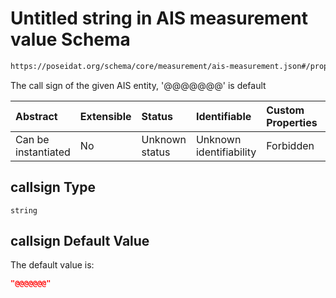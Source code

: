 # Untitled string in AIS measurement value Schema

```txt
https://poseidat.org/schema/core/measurement/ais-measurement.json#/properties/callsign
```

The call sign of the given AIS entity, '@@@@@@@' is default

| Abstract            | Extensible | Status         | Identifiable            | Custom Properties | Additional Properties | Access Restrictions | Defined In                                                                                    |
| :------------------ | :--------- | :------------- | :---------------------- | :---------------- | :-------------------- | :------------------ | :-------------------------------------------------------------------------------------------- |
| Can be instantiated | No         | Unknown status | Unknown identifiability | Forbidden         | Allowed               | none                | [ais-measurement.json*](schemas/core/measurement/ais-measurement.json "open original schema") |

## callsign Type

`string`

## callsign Default Value

The default value is:

```json
"@@@@@@@"
```
